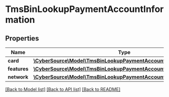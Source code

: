 # TmsBinLookupPaymentAccountInformation

## Properties
Name | Type | Description | Notes
------------ | ------------- | ------------- | -------------
**card** | [**\CyberSource\Model\TmsBinLookupPaymentAccountInformationCard**](TmsBinLookupPaymentAccountInformationCard.md) |  | [optional] 
**features** | [**\CyberSource\Model\TmsBinLookupPaymentAccountInformationFeatures**](TmsBinLookupPaymentAccountInformationFeatures.md) |  | [optional] 
**network** | [**\CyberSource\Model\TmsBinLookupPaymentAccountInformationNetwork**](TmsBinLookupPaymentAccountInformationNetwork.md) |  | [optional] 

[[Back to Model list]](../README.md#documentation-for-models) [[Back to API list]](../README.md#documentation-for-api-endpoints) [[Back to README]](../README.md)


